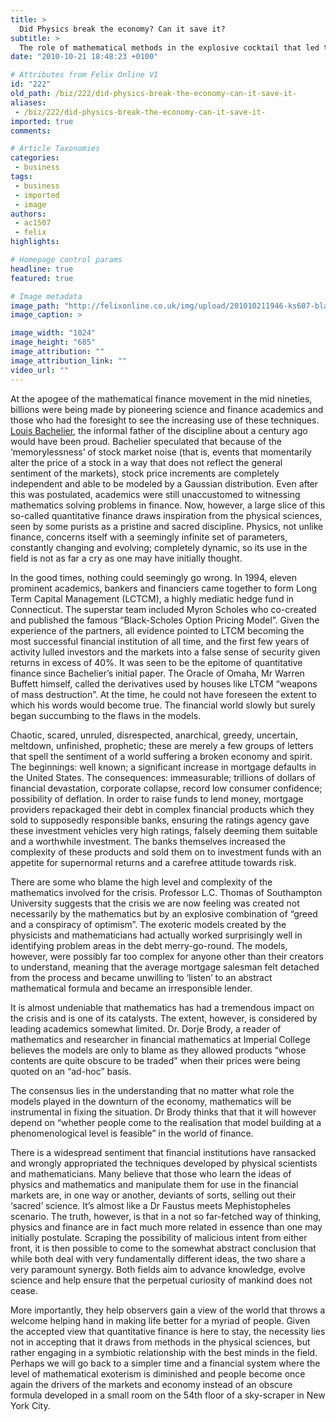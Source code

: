 ```yaml
---
title: >
  Did Physics break the economy? Can it save it?
subtitle: >
  The role of mathematical methods in the explosive cocktail that led to the greatest economic meltdown in generations and questions their future
date: "2010-10-21 18:48:23 +0100"

# Attributes from Felix Online V1
id: "222"
old_path: /biz/222/did-physics-break-the-economy-can-it-save-it-
aliases:
 - /biz/222/did-physics-break-the-economy-can-it-save-it-
imported: true
comments:

# Article Taxonomies
categories:
 - business
tags:
 - business
 - imported
 - image
authors:
 - ac1507
 - felix
highlights:

# Homepage control params
headline: true
featured: true

# Image metadata
image_path: "http://felixonline.co.uk/img/upload/201010211946-ks607-blackboa.jpg"
image_caption: >

image_width: "1024"
image_height: "685"
image_attribution: ""
image_attribution_link: ""
video_url: ""
---
```


At the apogee of the mathematical finance movement in the mid nineties, billions were being made by pioneering science and finance academics and those who had the foresight to see the increasing use of these techniques. [Louis Bachelier](http://en.wikipedia.org/wiki/Louis_Bachelier), the informal father of the discipline about a century ago would have been proud. Bachelier speculated that because of the ‘memorylessness’ of stock market noise (that is, events that momentarily alter the price of a stock in a way that does not reflect the general sentiment of the markets), stock price increments are completely independent and able to be modeled by a Gaussian distribution. Even after this was postulated, academics were still unaccustomed to witnessing mathematics solving problems in finance. Now, however, a large slice of this so-called quantitative finance draws inspiration from the physical sciences, seen by some purists as a pristine and sacred discipline. Physics, not unlike finance, concerns itself with a seemingly infinite set of parameters, constantly changing and evolving; completely dynamic, so its use in the field is not as far a cry as one may have initially thought.

In the good times, nothing could seemingly go wrong. In 1994, eleven prominent academics, bankers and financiers came together to form Long Term Capital Management (LCTCM), a highly mediatic hedge fund in Connecticut. The superstar team included Myron Scholes who co-created and published the famous “Black-Scholes Option Pricing Model”. Given the experience of the partners, all evidence pointed to LTCM becoming the most successful financial institution of all time, and the first few years of activity lulled investors and the markets into a false sense of security given returns in excess of 40%. It was seen to be the epitome of quantitative finance since Bachelier’s initial paper. The Oracle of Omaha, Mr Warren Buffett himself, called the derivatives used by houses like LTCM “weapons of mass destruction”. At the time, he could not have foreseen the extent to which his words would become true. The financial world slowly but surely began succumbing to the flaws in the models.

Chaotic, scared, unruled, disrespected, anarchical, greedy, uncertain, meltdown, unfinished, prophetic; these are merely a few groups of letters that spell the sentiment of a world suffering a broken economy and spirit. The beginnings: well known; a significant increase in mortgage defaults in the United States. The consequences: immeasurable; trillions of dollars of financial devastation, corporate collapse, record low consumer confidence; possibility of deflation. In order to raise funds to lend money, mortgage providers repackaged their debt in complex financial products which they sold to supposedly responsible banks, ensuring the ratings agency gave these investment vehicles very high ratings, falsely deeming them suitable and a worthwhile investment. The banks themselves increased the complexity of these products and sold them on to investment funds with an appetite for supernormal returns and a carefree attitude towards risk.

There are some who blame the high level and complexity of the mathematics involved for the crisis. Professor L.C. Thomas of Southampton University suggests that the crisis we are now feeling was created not necessarily by the mathematics but by an explosive combination of “greed and a conspiracy of optimism”. The exoteric models created by the physicists and mathematicians had actually worked surprisingly well in identifying problem areas in the debt merry-go-round. The models, however, were possibly far too complex for anyone other than their creators to understand, meaning that the average mortgage salesman felt detached from the process and became unwilling to ‘listen’ to an abstract mathematical formula and became an irresponsible lender.

It is almost undeniable that mathematics has had a tremendous impact on the crisis and is one of its catalysts. The extent, however, is considered by leading academics somewhat limited. Dr. Dorje Brody, a reader of mathematics and researcher in financial mathematics at Imperial College believes the models are only to blame as they allowed products “whose contents are quite obscure to be traded” when their prices were being quoted on an “ad-hoc” basis.

The consensus lies in the understanding that no matter what role the models played in the downturn of the economy, mathematics will be instrumental in fixing the situation. Dr Brody thinks that that it will however depend on “whether people come to the realisation that model building at a phenomenological level is feasible” in the world of finance.

There is a widespread sentiment that financial institutions have ransacked and wrongly appropriated the techniques developed by physical scientists and mathematicians. Many believe that those who learn the ideas of physics and mathematics and manipulate them for use in the financial markets are, in one way or another, deviants of sorts, selling out their ‘sacred’ science. It’s almost like a Dr Faustus meets Mephistopheles scenario. The truth, however, is that in a not so far-fetched way of thinking, physics and finance are in fact much more related in essence than one may initially postulate. Scraping the possibility of malicious intent from either front, it is then possible to come to the somewhat abstract conclusion that while both deal with very fundamentally different ideas, the two share a very paramount synergy. Both fields aim to advance knowledge, evolve science and help ensure that the perpetual curiosity of mankind does not cease.

More importantly, they help observers gain a view of the world that throws a welcome helping hand in making life better for a myriad of people. Given the accepted view that quantitative finance is here to stay, the necessity lies not in accepting that it draws from methods in the physical sciences, but rather engaging in a symbiotic relationship with the best minds in the field. Perhaps we will go back to a simpler time and a financial system where the level of mathematical exoterism is diminished and people become once again the drivers of the markets and economy instead of an obscure formula developed in a small room on the 54th floor of a sky-scraper in New York City.
